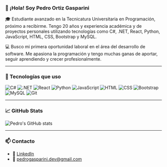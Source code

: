 ### 👋 ¡Hola! Soy Pedro Ortiz Gasparini

🎓 Estudiante avanzado en la Tecnicatura Universitaria en Programación, próximo a recibirme. Tengo 20 años y experiencia académica y de proyectos personales utilizando tecnologías como C#, .NET, React, Python, JavaScript, HTML, CSS, Bootstrap y MySQL.

💻 Busco mi primera oportunidad laboral en el área del desarrollo de software. Me apasiona la programación y tengo muchas ganas de aportar, seguir aprendiendo y crecer profesionalmente.

---

### 🧰 Tecnologías que uso

![C#](https://img.shields.io/badge/C%23-239120?style=flat&logo=c-sharp&logoColor=white)
![.NET](https://img.shields.io/badge/.NET-512BD4?style=flat&logo=dotnet&logoColor=white)
![React](https://img.shields.io/badge/React-61DAFB?style=flat&logo=react&logoColor=black)
![Python](https://img.shields.io/badge/Python-3776AB?style=flat&logo=python&logoColor=white)
![JavaScript](https://img.shields.io/badge/JavaScript-F7DF1E?style=flat&logo=javascript&logoColor=black)
![HTML](https://img.shields.io/badge/HTML5-E34F26?style=flat&logo=html5&logoColor=white)
![CSS](https://img.shields.io/badge/CSS3-1572B6?style=flat&logo=css3&logoColor=white)
![Bootstrap](https://img.shields.io/badge/Bootstrap-7952B3?style=flat&logo=bootstrap&logoColor=white)
![MySQL](https://img.shields.io/badge/MySQL-4479A1?style=flat&logo=mysql&logoColor=white)
![Git](https://img.shields.io/badge/Git-F05032?style=flat&logo=git&logoColor=white)

---

### 📈 GitHub Stats

![Pedro's GitHub stats](https://github-readme-stats.vercel.app/api?username=pedrogasparini&show_icons=true&theme=radical)

---

### 📫 Contacto

- 💼 [LinkedIn](https://www.linkedin.com/in/pedro-gasparini-685b59372)
- 📧 pedrogasparini.dev@gmail.com
